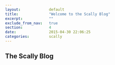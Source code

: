 ```yaml
---
layout:             default
title:              "Welcome to the Scally Blog"
excerpt:            ""
exclude_from_nav:   true
section:            4
date:               2015-04-30 22:06:25
categories:         scally
---
```


## The Scally Blog

